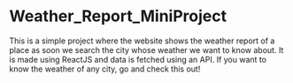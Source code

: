 # Weather_Report_MiniProject
This is a simple project where the website shows the weather report of a place as soon we search the city whose weather
we want to know about. It is made using ReactJS and data is fetched using an API. 
If you want to know the weather of any city, go and check this out!
